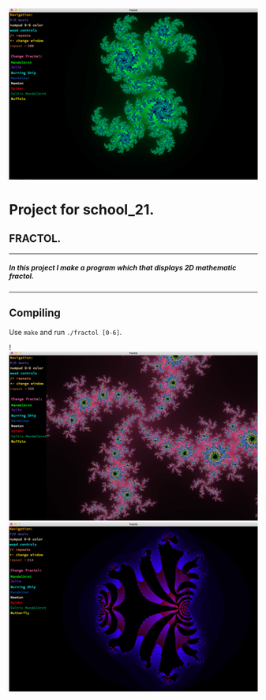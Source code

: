 ![Example](https://github.com/EmbodimentEvil/fractol/raw/master/image/julia1.png)
---
# Project for school_21.
## FRACTOL.
---
##### In this project I make a program which that displays 2D mathematic fractol.
---
## Compiling
Use `make` and run `./fractol [0-6]`.

!![Example](https://github.com/EmbodimentEvil/fractol/raw/master/image/julia2.png)
![Example](https://github.com/EmbodimentEvil/fractol/raw/master/image/spider.png)
